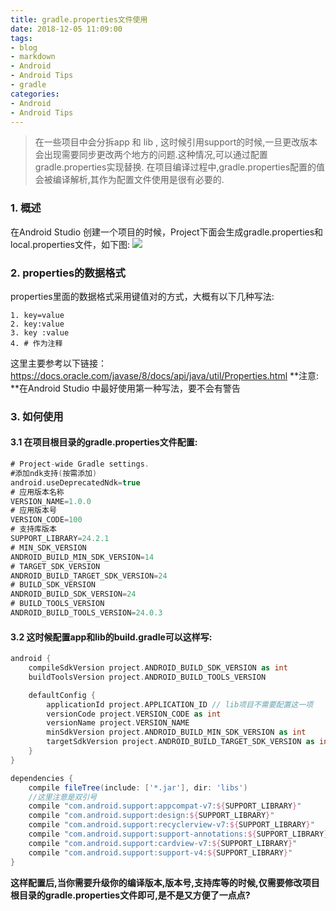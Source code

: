```yaml
---
title: gradle.properties文件使用
date: 2018-12-05 11:09:00
tags:
- blog
- markdown
- Android 
- Android Tips
- gradle
categories:
- Android
- Android Tips
---
```


> 在一些项目中会分拆app 和 lib , 这时候引用support的时候,一旦更改版本会出现需要同步更改两个地方的问题.这种情况,可以通过配置gradle.properties实现替换.
在项目编译过程中,gradle.properties配置的值会被编译解析,其作为配置文件使用是很有必要的.

### 1. 概述
在Android Studio 创建一个项目的时候，Project下面会生成gradle.properties和local.properties文件，如下图:
![](https://ws3.sinaimg.cn/large/006tNbRwgy1fxvpia7sqzj308w09b0t7.jpg)

### 2. properties的数据格式
properties里面的数据格式采用键值对的方式，大概有以下几种写法: 
```
1. key=value 
2. key:value 
3. key :value 
4. # 作为注释 
```
这里主要参考以下链接： 
https://docs.oracle.com/javase/8/docs/api/java/util/Properties.html 
**注意: **在Android Studio 中最好使用第一种写法，要不会有警告
<!--more-->

### 3. 如何使用

#### 3.1 在项目根目录的gradle.properties文件配置:

```groovy
# Project-wide Gradle settings.
#添加ndk支持(按需添加)
android.useDeprecatedNdk=true
# 应用版本名称
VERSION_NAME=1.0.0
# 应用版本号
VERSION_CODE=100
# 支持库版本
SUPPORT_LIBRARY=24.2.1
# MIN_SDK_VERSION
ANDROID_BUILD_MIN_SDK_VERSION=14
# TARGET_SDK_VERSION
ANDROID_BUILD_TARGET_SDK_VERSION=24
# BUILD_SDK_VERSION
ANDROID_BUILD_SDK_VERSION=24
# BUILD_TOOLS_VERSION
ANDROID_BUILD_TOOLS_VERSION=24.0.3
```

#### 3.2 这时候配置app和lib的build.gradle可以这样写:

```groovy
android {
    compileSdkVersion project.ANDROID_BUILD_SDK_VERSION as int
    buildToolsVersion project.ANDROID_BUILD_TOOLS_VERSION

    defaultConfig {
        applicationId project.APPLICATION_ID // lib项目不需要配置这一项
        versionCode project.VERSION_CODE as int
        versionName project.VERSION_NAME
        minSdkVersion project.ANDROID_BUILD_MIN_SDK_VERSION as int
        targetSdkVersion project.ANDROID_BUILD_TARGET_SDK_VERSION as int
    }
}

dependencies {
    compile fileTree(include: ['*.jar'], dir: 'libs')
    //这里注意是双引号
    compile "com.android.support:appcompat-v7:${SUPPORT_LIBRARY}"
    compile "com.android.support:design:${SUPPORT_LIBRARY}"
    compile "com.android.support:recyclerview-v7:${SUPPORT_LIBRARY}"
    compile "com.android.support:support-annotations:${SUPPORT_LIBRARY}"
    compile "com.android.support:cardview-v7:${SUPPORT_LIBRARY}"
    compile "com.android.support:support-v4:${SUPPORT_LIBRARY}"
}
```

**这样配置后,当你需要升级你的编译版本,版本号,支持库等的时候,仅需要修改项目根目录的gradle.properties文件即可,是不是又方便了一点点?**



